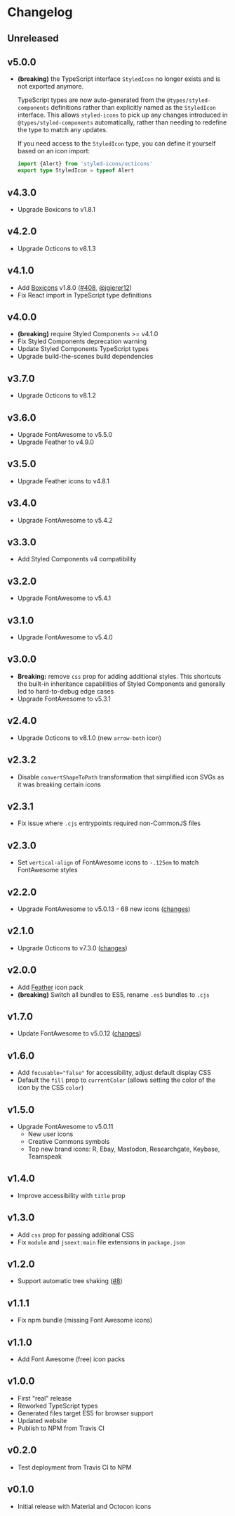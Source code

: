 # Changelog

## Unreleased

## v5.0.0

- **(breaking)** the TypeScript interface `StyledIcon` no longer exists and is not exported anymore.

  TypeScript types are now auto-generated from the `@types/styled-components` definitions rather than explicitly named as the `StyledIcon` interface. This allows `styled-icons` to pick up any changes introduced in `@types/styled-components` automatically, rather than needing to redefine the type to match any updates.

  If you need access to the `StyledIcon` type, you can define it yourself based on an icon import:

  ```typescript
  import {Alert} from 'styled-icons/octicons'
  export type StyledIcon = typeof Alert
  ```

## v4.3.0

- Upgrade Boxicons to v1.8.1

## v4.2.0

- Upgrade Octicons to v8.1.3

## v4.1.0

- Add [Boxicons](https://boxicons.com/) v1.8.0 ([#408](https://github.com/jacobwgillespie/styled-icons/pull/418), [@jgierer12](https://github.com/jgierer12))
- Fix React import in TypeScript type definitions

## v4.0.0

- **(breaking)** require Styled Components >= v4.1.0
- Fix Styled Components deprecation warning
- Update Styled Components TypeScript types
- Upgrade build-the-scenes build dependencies

## v3.7.0

- Upgrade Octicons to v8.1.2

## v3.6.0

- Upgrade FontAwesome to v5.5.0
- Upgrade Feather to v4.9.0

## v3.5.0

- Upgrade Feather icons to v4.8.1

## v3.4.0

- Upgrade FontAwesome to v5.4.2

## v3.3.0

- Add Styled Components v4 compatibility

## v3.2.0

- Upgrade FontAwesome to v5.4.1

## v3.1.0

- Upgrade FontAwesome to v5.4.0

## v3.0.0

- **Breaking:** remove `css` prop for adding additional styles. This shortcuts the built-in inheritance capabilities of Styled Components and generally led to hard-to-debug edge cases
- Upgrade FontAwesome to v5.3.1

## v2.4.0

- Upgrade Octicons to v8.1.0 (new `arrow-both` icon)

## v2.3.2

- Disable `convertShapeToPath` transformation that simplified icon SVGs as it was breaking certain icons

## v2.3.1

- Fix issue where `.cjs` entrypoints required non-CommonJS files

## v2.3.0

- Set `vertical-align` of FontAwesome icons to `-.125em` to match FontAwesome styles

## v2.2.0

- Upgrade FontAwesome to v5.0.13 - 68 new icons ([changes](https://github.com/FortAwesome/Font-Awesome/blob/master/CHANGELOG.md#5013----2018-05-10))

## v2.1.0

- Upgrade Octicons to v7.3.0 ([changes](https://github.com/primer/octicons/blob/master/CHANGELOG.md#730))

## v2.0.0

- Add [Feather](https://feathericons.com/) icon pack
- **(breaking)** Switch all bundles to ES5, rename `.es5` bundles to `.cjs`

## v1.7.0

- Update FontAwesome to v5.0.12 ([changes](https://github.com/FortAwesome/Font-Awesome/blob/b60cbbecb438831419bbe83d838e33e6b7327b38/CHANGELOG.md#5012----2018-05-03))

## v1.6.0

- Add `focusable="false"` for accessibility, adjust default display CSS
- Default the `fill` prop to `currentColor` (allows setting the color of the icon by the CSS `color`)

## v1.5.0

- Upgrade FontAwesome to v5.0.11
  - New user icons
  - Creative Commons symbols
  - Top new brand icons: R, Ebay, Mastodon, Researchgate, Keybase, Teamspeak

## v1.4.0

- Improve accessibility with `title` prop

## v1.3.0

- Add `css` prop for passing additional CSS
- Fix `module` and `jsnext:main` file extensions in `package.json`

## v1.2.0

- Support automatic tree shaking ([#8](https://github.com/jacobwgillespie/styled-icons/pull/8))

## v1.1.1

- Fix npm bundle (missing Font Awesome icons)

## v1.1.0

- Add Font Awesome (free) icon packs

## v1.0.0

- First "real" release
- Reworked TypeScript types
- Generated files target ES5 for browser support
- Updated website
- Publish to NPM from Travis CI

## v0.2.0

- Test deployment from Travis CI to NPM

## v0.1.0

- Initial release with Material and Octocon icons
